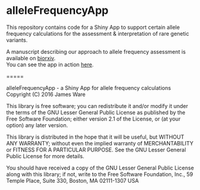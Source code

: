 # alleleFrequencyApp

This repository contains code for a Shiny App to support certain allele frequency calculations for the assessment & interpretation of rare genetic variants.  

A manuscript describing our approach to allele frequency assessment is available on [biorxiv]().   
You can see the app in action [here](https://jamesware.shinyapps.io/alleleFrequencyApp/).

=====

alleleFrequencyApp - a Shiny App for allele frequency calculations Copyright (C) 2016 James Ware

This library is free software; you can redistribute it and/or modify it under the terms of the GNU Lesser General Public License as published by the Free Software Foundation; either version 2.1 of the License, or (at your option) any later version.

This library is distributed in the hope that it will be useful, but WITHOUT ANY WARRANTY; without even the implied warranty of MERCHANTABILITY or FITNESS FOR A PARTICULAR PURPOSE. See the GNU Lesser General Public License for more details.

You should have received a copy of the GNU Lesser General Public License along with this library; if not, write to the Free Software Foundation, Inc., 59 Temple Place, Suite 330, Boston, MA 02111-1307 USA
